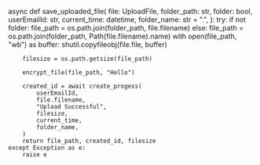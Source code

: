 async def save_uploaded_file(
    file: UploadFile,
    folder_path: str,
    folder: bool,
    userEmailId: str,
    current_time: datetime,
    folder_name: str = ".",
):
    try:
        if not folder:
            file_path = os.path.join(folder_path, file.filename)
        else:
            file_path = os.path.join(folder_path, Path(file.filename).name)
        with open(file_path, "wb") as buffer:
            shutil.copyfileobj(file.file, buffer)

        filesize = os.path.getsize(file_path)

        encrypt_file(file_path, "Hello")

        created_id = await create_progess(
            userEmailId,
            file.filename,
            "Upload Successful",
            filesize,
            current_time,
            folder_name,
        )
        return file_path, created_id, filesize
    except Exception as e:
        raise e
